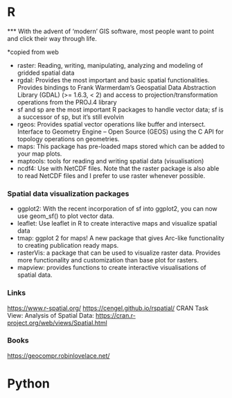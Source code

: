 
# R
*** With the advent of ‘modern’ GIS software, most people want to point and click their way through life. 

*copied from web

- raster: Reading, writing, manipulating, analyzing and modeling of gridded spatial data
- rgdal: Provides the most important and basic spatial functionalities. Provides bindings to Frank Warmerdam’s Geospatial Data Abstraction Library (GDAL) (>= 1.6.3, < 2) and access to projection/transformation operations from the PROJ.4 library
- sf and sp are the most important R packages to handle vector data; sf is a successor of sp, but it’s still evolvin
- rgeos: Provides spatial vector operations like buffer and intersect. Interface to Geometry Engine – Open Source (GEOS) using the C API for topology operations on geometries.
- maps: This package has pre-loaded maps stored which can be added to your map plots.
- maptools: tools for reading and writing spatial data (visualisation)
- ncdf4: Use with NetCDF files. Note that the raster package is also able to read NetCDF files and I prefer to use raster whenever possible.

### Spatial data visualization packages

- ggplot2: With the recent incorporation of sf into ggplot2, you can now use geom_sf() to plot vector data.
- leaflet: Use leaflet in R to create interactive maps and visualize spatial data
- tmap: ggplot 2 for maps! A new package that gives Arc-like functionality to creating publication ready maps.
- rasterVis: a package that can be used to visualize raster data. Provides more functionality and customization than base plot for rasters.
- mapview: provides functions to create interactive visualisations of spatial data.

### Links
https://www.r-spatial.org/
https://cengel.github.io/rspatial/
CRAN Task View: Analysis of Spatial Data: https://cran.r-project.org/web/views/Spatial.html
### Books
https://geocompr.robinlovelace.net/

# Python
